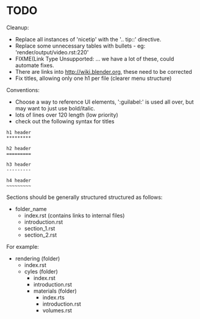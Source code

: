 TODO
====

Cleanup:

- Replace all instances of 'nicetip' with the '.. tip::' directive.
- Replace some unnecessary tables with bullets - eg: 'render/output/video.rst:220'
- FIXME(Link Type Unsupported: ... we have a lot of these, could automate fixes.
- There are links into http://wiki.blender.org, these need to be corrected
- Fix titles, allowing only one h1 per file (clearer menu structure)


Conventions:

- Choose a way to reference UI elements, ':guilabel:' is used all over, but may want to just use bold/italic.
- lots of lines over 120 length (low priority)
- check out the following syntax for titles

```
h1 header
*********

h2 header
=========

h3 header
---------

h4 header
~~~~~~~~~

```

Sections should be generally structured structured as follows:

- folder_name
	- index.rst (contains links to internal files)
	- introduction.rst
	- section_1.rst
	- section_2.rst
	
For example:

- rendering (folder)
	- index.rst
	- cyles (folder)
		- index.rst
		- introduction.rst
		- materials (folder)
			- index.rts
			- introduction.rst
			- volumes.rst
